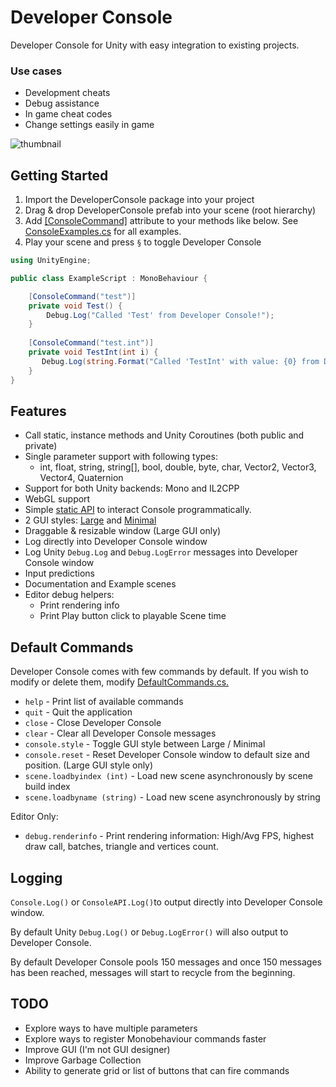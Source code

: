 # Developer Console

Developer Console for Unity with easy integration to existing projects.

### Use cases 
- Development cheats
- Debug assistance
- In game cheat codes
- Change settings easily in game

![thumbnail](https://github.com/anarkila/DeveloperConsole/blob/main/Images/large.png)

## Getting Started
1. Import the DeveloperConsole package into your project
2. Drag & drop DeveloperConsole prefab into your scene (root hierarchy)
3. Add [[ConsoleCommand]](https://github.com/anarkila/DeveloperConsole/blob/main/Console/Assets/DeveloperConsole/Scripts/ConsoleCommand.cs) attribute to your methods like below. See [ConsoleExamples.cs](https://github.com/anarkila/DeveloperConsole/blob/main/Console/Assets/DeveloperConsole/Example%20scenes/Example%20scripts/ConsoleExamples.cs) for all examples. 
4. Play your scene and press ``§`` to toggle Developer Console

```C#
using UnityEngine;

public class ExampleScript : MonoBehaviour {

    [ConsoleCommand("test")]
    private void Test() {
        Debug.Log("Called 'Test' from Developer Console!");
    }
    
    [ConsoleCommand("test.int")]
    private void TestInt(int i) {
       Debug.Log(string.Format("Called 'TestInt' with value: {0} from Developer Console!", i));
    }
}
```

## Features

- Call static, instance methods and Unity Coroutines (both public and private)
- Single parameter support with following types:
    - int, float, string, string[], bool, double, byte, char, Vector2, Vector3, Vector4, Quaternion
- Support for both Unity backends: Mono and IL2CPP
- WebGL support
- Simple [static API](https://github.com/anarkila/DeveloperConsole/blob/main/Console/Assets/DeveloperConsole/Scripts/ConsoleAPI.cs) to interact Console programmatically.
- 2 GUI styles: [Large](https://github.com/anarkila/DeveloperConsole/blob/main/Images/large.png) and [Minimal](https://github.com/anarkila/DeveloperConsole/blob/main/Images/minimal.png)
- Draggable & resizable window (Large GUI only)
- Log directly into Developer Console window
- Log Unity ``Debug.Log`` and ``Debug.LogError`` messages into Developer Console window
- Input predictions
- Documentation and Example scenes
- Editor debug helpers:
    - Print rendering info
    - Print Play button click to playable Scene time

## Default Commands
Developer Console comes with few commands by default. If you wish to modify or delete them, modify [DefaultCommands.cs.](https://github.com/anarkila/DeveloperConsole/blob/main/Console/Assets/DeveloperConsole/Scripts/DefaultCommands.cs)

* ``help`` - Print list of available commands
* ``quit`` - Quit the application
* ``close`` - Close Developer Console
* ``clear`` - Clear all Developer Console messages
* ``console.style`` - Toggle GUI style between Large / Minimal
* ``console.reset`` - Reset Developer Console window to default size and position. (Large GUI style only)
* ``scene.loadbyindex (int)`` - Load new scene asynchronously by scene build index
* ``scene.loadbyname (string)`` - Load new scene asynchronously by string

Editor Only:
* ``debug.renderinfo`` - Print rendering information: High/Avg FPS, highest draw call, batches, triangle and vertices count.

## Logging
``Console.Log()`` or ``ConsoleAPI.Log()``to output directly into Developer Console window.

By default Unity ``Debug.Log()`` or ``Debug.LogError()`` will also output to Developer Console.

By default Developer Console pools 150 messages and once 150 messages has been reached, messages will start to recycle from the beginning.

## TODO
- Explore ways to have multiple parameters
- Explore ways to register Monobehaviour commands faster
- Improve GUI (I'm not GUI designer)
- Improve Garbage Collection
- Ability to generate grid or list of buttons that can fire commands